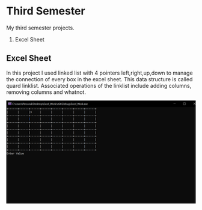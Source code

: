 # Third Semester

My third semester projects.

1. Excel Sheet

## Excel Sheet

In this project I used linked list with 4 pointers left,right,up,down to manage the connection of every box in the excel sheet. This data structure is called quard linklist. Associated operations of the linklist include adding columns, removing columns and whatnot.

![](readMEimgs/image.png) 